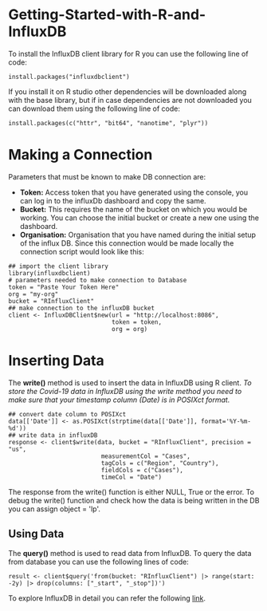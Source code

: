 # Getting-Started-with-R-and-InfluxDB

To install the InfluxDB client library for R you can use the following line of code:
```
install.packages("influxdbclient")
```
If you install it on R studio other dependencies will be downloaded along with the base library, but if in case dependencies are not downloaded you can download them using the following line of code:
```
install.packages(c("httr", "bit64", "nanotime", "plyr"))
```
# Making a Connection

Parameters that must be known to make DB connection are:
 - **Token:** Access token that you have generated using the console, you can log in to the influxDb dashboard and copy the same.
 - **Bucket:** This requires the name of the bucket on which you would be working. You can choose the initial bucket or create a new one using the dashboard.
 - **Organisation:** Organisation that you have named during the initial setup of the influx DB.
Since this connection would be made locally the connection script would look like this:
```
## import the client library
library(influxdbclient)
# parameters needed to make connection to Database
token = "Paste Your Token Here"
org = "my-org"
bucket = "RInfluxClient"
## make connection to the influxDB bucket
client <- InfluxDBClient$new(url = "http://localhost:8086",
                             token = token,
                             org = org)
```



# Inserting Data 

The **write()** method is used to insert the data in InfluxDB using R client. 
*To store the Covid-19 data in InfluxDB using the write method you need to make sure that your timestamp column (Date) is in POSIXct format.*

```
## convert date column to POSIXct
data[['Date']] <- as.POSIXct(strptime(data[['Date']], format='%Y-%m-%d'))
## write data in influxDB
response <- client$write(data, bucket = "RInfluxClient", precision = "us",
                          measurementCol = "Cases",
                          tagCols = c("Region", "Country"),
                          fieldCols = c("Cases"),
                          timeCol = "Date")
```
The response from the write() function is either NULL, True or the error. To debug the write() function and check how the data is being written in the DB you can assign object = 'lp'.

## Using Data

The **query()** method is used to read data from InfluxDB. To query the data from database you can use the following lines of code:

```
result <- client$query('from(bucket: "RInfluxClient") |> range(start: -2y) |> drop(columns: ["_start", "_stop"])')
```


To explore InfluxDB in detail you can refer the following [link](https://docs.influxdata.com/influxdb/v2.0/).

